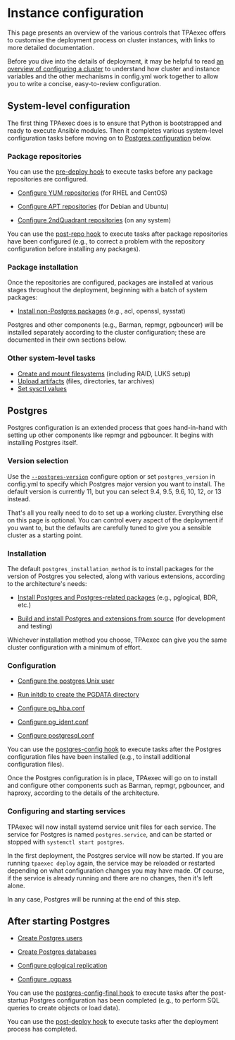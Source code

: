 # Instance configuration

This page presents an overview of the various controls that TPAexec
offers to customise the deployment process on cluster instances, with
links to more detailed documentation.

Before you dive into the details of deployment, it may be helpful to
read [an overview of configuring a cluster](configure-cluster.md) to
understand how cluster and instance variables and the other mechanisms
in config.yml work together to allow you to write a concise,
easy-to-review configuration.

## System-level configuration

The first thing TPAexec does is to ensure that Python is bootstrapped
and ready to execute Ansible modules. Then it completes various
system-level configuration tasks before moving on to
[Postgres configuration](#postgres) below.

### Package repositories

You can use the
[pre-deploy hook](tpaexec-hooks.md#pre-deploy)
to execute tasks before any package repositories are configured.

* [Configure YUM repositories](yum_repositories.md)
  (for RHEL and CentOS)

* [Configure APT repositories](apt_repositories.md)
  (for Debian and Ubuntu)

* [Configure 2ndQuadrant repositories](tpa_2q_repositories.md)
  (on any system)

You can use the
[post-repo hook](tpaexec-hooks.md#post-repo)
to execute tasks after package repositories have been configured (e.g.,
to correct a problem with the repository configuration before installing
any packages).

### Package installation

Once the repositories are configured, packages are installed at various
stages throughout the deployment, beginning with a batch of system
packages:

* [Install non-Postgres packages](packages.md)
  (e.g., acl, openssl, sysstat)

Postgres and other components (e.g., Barman, repmgr, pgbouncer) will be
installed separately according to the cluster configuration; these are
documented in their own sections below.

### Other system-level tasks

* [Create and mount filesystems](volumes.md) (including RAID,
  LUKS setup)
* [Upload artifacts](artifacts.md) (files, directories,
  tar archives)
* [Set sysctl values](sysctl_values.md)

<!-- WIP

* [Configure OpenVPN](openvpn.md)
* [Configure hosts files](hosts.md)
* [Configure syslog](syslog.md)

-->

## Postgres

Postgres configuration is an extended process that goes hand-in-hand
with setting up other components like repmgr and pgbouncer. It begins
with installing Postgres itself.

### Version selection

Use the
[`--postgres-version`](tpaexec-configure.md#software-versions)
configure option or set `postgres_version` in config.yml to specify
which Postgres major version you want to install. The default version is
currently 11, but you can select 9.4, 9.5, 9.6, 10, 12, or 13 instead.

That's all you really need to do to set up a working cluster. Everything
else on this page is optional. You can control every aspect of the
deployment if you want to, but the defaults are carefully tuned to give
you a sensible cluster as a starting point.

### Installation

The default `postgres_installation_method` is to install packages for
the version of Postgres you selected, along with various extensions,
according to the architecture's needs:

* [Install Postgres and Postgres-related packages](postgres_installation_method_pkg.md)
  (e.g., pglogical, BDR, etc.)

* [Build and install Postgres and extensions from source](postgres_installation_method_src.md)
  (for development and testing)

Whichever installation method you choose, TPAexec can give you the same
cluster configuration with a minimum of effort.

### Configuration

* [Configure the postgres Unix user](postgres_user.md)

* [Run initdb to create the PGDATA directory](initdb.md)

* [Configure pg_hba.conf](pg_hba.conf.md)
* [Configure pg_ident.conf](pg_ident.conf.md)
* [Configure postgresql.conf](postgresql.conf.md)

You can use the
[postgres-config hook](tpaexec-hooks.md#postgres-config)
to execute tasks after the Postgres configuration files have been
installed (e.g., to install additional configuration files).

Once the Postgres configuration is in place, TPAexec will go on to
install and configure other components such as Barman, repmgr,
pgbouncer, and haproxy, according to the details of the architecture.

<!-- WIP

## Barman
## repmgr
## pgbouncer
## haproxy

-->

### Configuring and starting services

TPAexec will now install systemd service unit files for each service.
The service for Postgres is named `postgres.service`, and can be started
or stopped with `systemctl start postgres`.

In the first deployment, the Postgres service will now be started. If
you are running `tpaexec deploy` again, the service may be reloaded or
restarted depending on what configuration changes you may have made. Of
course, if the service is already running and there are no changes, then
it's left alone.

In any case, Postgres will be running at the end of this step.

## After starting Postgres

* [Create Postgres users](postgres_users.md)

* [Create Postgres databases](postgres_databases.md)

* [Configure pglogical replication](pglogical.md)

* [Configure .pgpass](pgpass.md)

You can use the
[postgres-config-final hook](tpaexec-hooks.md#postgres-config-final)
to execute tasks after the post-startup Postgres configuration has been
completed (e.g., to perform SQL queries to create objects or load data).

<!-- WIP

* [Configure BDR](bdr.md)

-->

You can use the
[post-deploy hook](tpaexec-hooks.md#post-deploy)
to execute tasks after the deployment process has completed.
